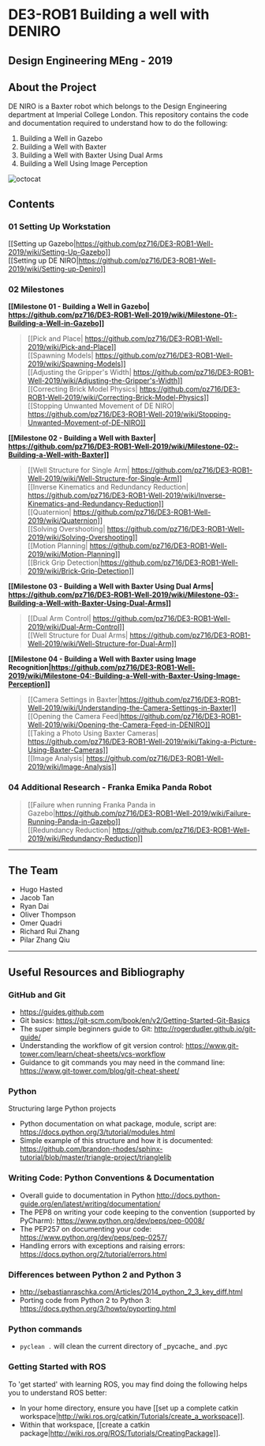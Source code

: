 # DE3-ROB1 Building a well with DENIRO
## Design Engineering MEng - 2019

## About the Project
DE NIRO is a Baxter robot which belongs to the Design Engineering department at Imperial College London. This repository contains the code and documentation required to understand how to do the following:
1. Building a Well in Gazebo
2. Building a Well with Baxter
3. Building a Well with Baxter Using Dual Arms
4. Building a Well Using Image Perception

![octocat](https://github.com/pz716/DE3-ROB1-Well-2019/blob/master/Wiki%20Images/BAXTER.png)

## Contents
### 01 Setting Up Workstation
[[Setting up Gazebo|https://github.com/pz716/DE3-ROB1-Well-2019/wiki/Setting-Up-Gazebo]]  
[[Setting up DE NIRO|https://github.com/pz716/DE3-ROB1-Well-2019/wiki/Setting-up-Deniro]]  

### 02 Milestones
**[[Milestone 01 - Building a Well in Gazebo| https://github.com/pz716/DE3-ROB1-Well-2019/wiki/Milestone-01:-Building-a-Well-in-Gazebo]]**
>[[Pick and Place| https://github.com/pz716/DE3-ROB1-Well-2019/wiki/Pick-and-Place]]  
>[[Spawning Models| https://github.com/pz716/DE3-ROB1-Well-2019/wiki/Spawning-Models]]  
>[[Adjusting the Gripper's Width| https://github.com/pz716/DE3-ROB1-Well-2019/wiki/Adjusting-the-Gripper's-Width]]  
>[[Correcting Brick Model Physics| https://github.com/pz716/DE3-ROB1-Well-2019/wiki/Correcting-Brick-Model-Physics]]  
>[[Stopping Unwanted Movement of DE NIRO| https://github.com/pz716/DE3-ROB1-Well-2019/wiki/Stopping-Unwanted-Movement-of-DE-NIRO]]  

**[[Milestone 02 - Building a Well with Baxter| https://github.com/pz716/DE3-ROB1-Well-2019/wiki/Milestone-02:-Building-a-Well-with-Baxter]]**
>[[Well Structure for Single Arm| https://github.com/pz716/DE3-ROB1-Well-2019/wiki/Well-Structure-for-Single-Arm]]  
>[[Inverse Kinematics and Redundancy Reduction| https://github.com/pz716/DE3-ROB1-Well-2019/wiki/Inverse-Kinematics-and-Redundancy-Reduction]]  
>[[Quaternion| https://github.com/pz716/DE3-ROB1-Well-2019/wiki/Quaternion]]  
>[[Solving Overshooting| https://github.com/pz716/DE3-ROB1-Well-2019/wiki/Solving-Overshooting]]  
>[[Motion Planning| https://github.com/pz716/DE3-ROB1-Well-2019/wiki/Motion-Planning]]  
>[[Brick Grip Detection|https://github.com/pz716/DE3-ROB1-Well-2019/wiki/Brick-Grip-Detection]]  

**[[Milestone 03 - Building a Well with Baxter Using Dual Arms| https://github.com/pz716/DE3-ROB1-Well-2019/wiki/Milestone-03:-Building-a-Well-with-Baxter-Using-Dual-Arms]]**
>[[Dual Arm Control| https://github.com/pz716/DE3-ROB1-Well-2019/wiki/Dual-Arm-Control]]  
>[[Well Structure for Dual Arms| https://github.com/pz716/DE3-ROB1-Well-2019/wiki/Well-Structure-for-Dual-Arm]]  

**[[Milestone 04 - Building a Well with Baxter using Image Recognition|https://github.com/pz716/DE3-ROB1-Well-2019/wiki/Milestone-04:-Building-a-Well-with-Baxter-Using-Image-Perception]]**
>[[Camera Settings in Baxter|https://github.com/pz716/DE3-ROB1-Well-2019/wiki/Understanding-the-Camera-Settings-in-Baxter]]  
>[[Opening the Camera Feed|https://github.com/pz716/DE3-ROB1-Well-2019/wiki/Opening-the-Camera-Feed-in-DENIRO]]  
>[[Taking a Photo Using Baxter Cameras| https://github.com/pz716/DE3-ROB1-Well-2019/wiki/Taking-a-Picture-Using-Baxter-Cameras]]  
>[[Image Analysis| https://github.com/pz716/DE3-ROB1-Well-2019/wiki/Image-Analysis]]  

### 04 Additional Research - Franka Emika Panda Robot
>[[Failure when running Franka Panda in Gazebo|https://github.com/pz716/DE3-ROB1-Well-2019/wiki/Failure-Running-Panda-in-Gazebo]]    
>[[Redundancy Reduction| https://github.com/pz716/DE3-ROB1-Well-2019/wiki/Redundancy-Reduction]]

---
## The Team
- Hugo Hasted
- Jacob Tan
- Ryan Dai
- Oliver Thompson
- Omer Quadri
- Richard Rui Zhang
- Pilar Zhang Qiu
***
## Useful Resources and Bibliography
### GitHub and Git
* https://guides.github.com
* Git basics: https://git-scm.com/book/en/v2/Getting-Started-Git-Basics
* The super simple beginners guide to Git: http://rogerdudler.github.io/git-guide/
* Understanding the workflow of git version control: https://www.git-tower.com/learn/cheat-sheets/vcs-workflow
* Guidance to git commands you may need in the command line: https://www.git-tower.com/blog/git-cheat-sheet/

### Python
Structuring large Python projects
* Python documentation on what package, module, script are: https://docs.python.org/3/tutorial/modules.html
* Simple example of this structure and how it is documented: https://github.com/brandon-rhodes/sphinx-tutorial/blob/master/triangle-project/trianglelib

### Writing Code: Python Conventions & Documentation
* Overall guide to documentation in Python http://docs.python-guide.org/en/latest/writing/documentation/
* The PEP8 on writing your code keeping to the convention (supported by PyCharm): https://www.python.org/dev/peps/pep-0008/
* The PEP257 on documenting your code:  https://www.python.org/dev/peps/pep-0257/
* Handling errors with exceptions and raising errors: https://docs.python.org/2/tutorial/errors.html

### Differences between Python 2 and Python 3
* http://sebastianraschka.com/Articles/2014_python_2_3_key_diff.html
* Porting code from Python 2 to Python 3: https://docs.python.org/3/howto/pyporting.html

### Python commands
* ``pyclean .`` will clean the current directory of \_pycache_ and .pyc

### Getting Started with ROS
To 'get started' with learning ROS, you may find doing the following helps you to understand ROS better:
* In your home directory, ensure you have [[set up a complete catkin workspace|http://wiki.ros.org/catkin/Tutorials/create_a_workspace]].
* Within that workspace, [[create a catkin package|http://wiki.ros.org/ROS/Tutorials/CreatingPackage]].
